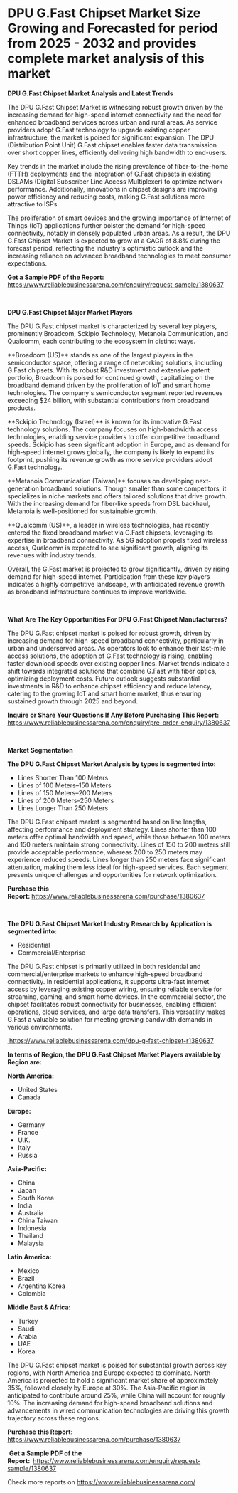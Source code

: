 <p><h1>DPU G.Fast Chipset Market Size Growing and Forecasted for period from 2025 - 2032 and provides complete market analysis of this market</h1></p><p><strong>DPU G.Fast Chipset Market Analysis and Latest Trends</strong></p>
<p><p>The DPU G.Fast Chipset Market is witnessing robust growth driven by the increasing demand for high-speed internet connectivity and the need for enhanced broadband services across urban and rural areas. As service providers adopt G.Fast technology to upgrade existing copper infrastructure, the market is poised for significant expansion. The DPU (Distribution Point Unit) G.Fast chipset enables faster data transmission over short copper lines, efficiently delivering high bandwidth to end-users.</p><p>Key trends in the market include the rising prevalence of fiber-to-the-home (FTTH) deployments and the integration of G.Fast chipsets in existing DSLAMs (Digital Subscriber Line Access Multiplexer) to optimize network performance. Additionally, innovations in chipset designs are improving power efficiency and reducing costs, making G.Fast solutions more attractive to ISPs.</p><p>The proliferation of smart devices and the growing importance of Internet of Things (IoT) applications further bolster the demand for high-speed connectivity, notably in densely populated urban areas. As a result, the DPU G.Fast Chipset Market is expected to grow at a CAGR of 8.8% during the forecast period, reflecting the industry's optimistic outlook and the increasing reliance on advanced broadband technologies to meet consumer expectations.</p></p>
<p><strong>Get a Sample PDF of the Report:&nbsp;</strong> <a href="https://www.reliablebusinessarena.com/enquiry/request-sample/1380637?utm_campaign=2469&utm_medium=2&utm_source=Github&utm_content=ia&utm_term=12022025&utm_id=dpu-gfast-chipset">https://www.reliablebusinessarena.com/enquiry/request-sample/1380637</a></p>
<p>&nbsp;</p>
<p><strong>DPU G.Fast Chipset Major Market Players</strong></p>
<p><p>The DPU G.Fast chipset market is characterized by several key players, prominently Broadcom, Sckipio Technology, Metanoia Communication, and Qualcomm, each contributing to the ecosystem in distinct ways.</p><p>**Broadcom (US)** stands as one of the largest players in the semiconductor space, offering a range of networking solutions, including G.Fast chipsets. With its robust R&D investment and extensive patent portfolio, Broadcom is poised for continued growth, capitalizing on the broadband demand driven by the proliferation of IoT and smart home technologies. The company's semiconductor segment reported revenues exceeding $24 billion, with substantial contributions from broadband products.</p><p>**Sckipio Technology (Israel)** is known for its innovative G.Fast technology solutions. The company focuses on high-bandwidth access technologies, enabling service providers to offer competitive broadband speeds. Sckipio has seen significant adoption in Europe, and as demand for high-speed internet grows globally, the company is likely to expand its footprint, pushing its revenue growth as more service providers adopt G.Fast technology.</p><p>**Metanoia Communication (Taiwan)** focuses on developing next-generation broadband solutions. Though smaller than some competitors, it specializes in niche markets and offers tailored solutions that drive growth. With the increasing demand for fiber-like speeds from DSL backhaul, Metanoia is well-positioned for sustainable growth.</p><p>**Qualcomm (US)**, a leader in wireless technologies, has recently entered the fixed broadband market via G.Fast chipsets, leveraging its expertise in broadband connectivity. As 5G adoption propels fixed wireless access, Qualcomm is expected to see significant growth, aligning its revenues with industry trends.</p><p>Overall, the G.Fast market is projected to grow significantly, driven by rising demand for high-speed internet. Participation from these key players indicates a highly competitive landscape, with anticipated revenue growth as broadband infrastructure continues to improve worldwide.</p></p>
<p>&nbsp;</p>
<p><strong>What Are The Key Opportunities For DPU G.Fast Chipset Manufacturers?</strong></p>
<p><p>The DPU G.Fast chipset market is poised for robust growth, driven by increasing demand for high-speed broadband connectivity, particularly in urban and underserved areas. As operators look to enhance their last-mile access solutions, the adoption of G.Fast technology is rising, enabling faster download speeds over existing copper lines. Market trends indicate a shift towards integrated solutions that combine G.Fast with fiber optics, optimizing deployment costs. Future outlook suggests substantial investments in R&D to enhance chipset efficiency and reduce latency, catering to the growing IoT and smart home market, thus ensuring sustained growth through 2025 and beyond.</p></p>
<p><strong>Inquire or Share Your Questions If Any Before Purchasing This Report:</strong> <a href="https://www.reliablebusinessarena.com/enquiry/pre-order-enquiry/1380637?utm_campaign=2469&utm_medium=2&utm_source=Github&utm_content=ia&utm_term=12022025&utm_id=dpu-gfast-chipset">https://www.reliablebusinessarena.com/enquiry/pre-order-enquiry/1380637</a></p>
<p>&nbsp;</p>
<p><strong>Market Segmentation</strong></p>
<p><strong>The DPU G.Fast Chipset Market Analysis by types is segmented into:</strong></p>
<p><ul><li>Lines Shorter Than 100 Meters</li><li>Lines of 100 Meters–150 Meters</li><li>Lines of 150 Meters–200 Meters</li><li>Lines of 200 Meters–250 Meters</li><li>Lines Longer Than 250 Meters</li></ul></p>
<p><p>The DPU G.Fast chipset market is segmented based on line lengths, affecting performance and deployment strategy. Lines shorter than 100 meters offer optimal bandwidth and speed, while those between 100 meters and 150 meters maintain strong connectivity. Lines of 150 to 200 meters still provide acceptable performance, whereas 200 to 250 meters may experience reduced speeds. Lines longer than 250 meters face significant attenuation, making them less ideal for high-speed services. Each segment presents unique challenges and opportunities for network optimization.</p></p>
<p><strong>Purchase this Report:&nbsp;</strong><a href="https://www.reliablebusinessarena.com/purchase/1380637?utm_campaign=2469&utm_medium=2&utm_source=Github&utm_content=ia&utm_term=12022025&utm_id=dpu-gfast-chipset">https://www.reliablebusinessarena.com/purchase/1380637</a></p>
<p>&nbsp;</p>
<p><strong>The DPU G.Fast Chipset Market Industry Research by Application is segmented into:</strong></p>
<p><ul><li>Residential</li><li>Commercial/Enterprise</li></ul></p>
<p><p>The DPU G.Fast chipset is primarily utilized in both residential and commercial/enterprise markets to enhance high-speed broadband connectivity. In residential applications, it supports ultra-fast internet access by leveraging existing copper wiring, ensuring reliable service for streaming, gaming, and smart home devices. In the commercial sector, the chipset facilitates robust connectivity for businesses, enabling efficient operations, cloud services, and large data transfers. This versatility makes G.Fast a valuable solution for meeting growing bandwidth demands in various environments.</p></p>
<p><a href="https://www.reliablebusinessarena.com/dpu-g-fast-chipset-r1380637?utm_campaign=2469&utm_medium=2&utm_source=Github&utm_content=ia&utm_term=12022025&utm_id=dpu-gfast-chipset">&nbsp;https://www.reliablebusinessarena.com/dpu-g-fast-chipset-r1380637</a></p>
<p><strong>In terms of Region, the DPU G.Fast Chipset Market Players available by Region are:</strong></p>
<p>
    <p> <strong> North America: </strong>
        <ul>
            <li>United States</li>
            <li>Canada</li>
        </ul>
        </p> 
    <p> <strong> Europe: </strong>
        <ul>
            <li>Germany</li>
            <li>France</li>
            <li>U.K.</li>
            <li>Italy</li>
            <li>Russia</li>
        </ul>
        </p> 
    <p> <strong> Asia-Pacific: </strong>
        <ul>
            <li>China</li>
            <li>Japan</li>
            <li>South Korea</li>
            <li>India</li>
            <li>Australia</li>
            <li>China Taiwan</li>
            <li>Indonesia</li>
            <li>Thailand</li>
            <li>Malaysia</li>
        </ul>
        </p> 
    <p> <strong> Latin America: </strong>
        <ul>
            <li>Mexico</li>
            <li>Brazil</li>
            <li>Argentina Korea</li>
            <li>Colombia</li>
        </ul>
        </p> 
    <p> <strong> Middle East & Africa: </strong>
        <ul>
            <li>Turkey</li>
            <li>Saudi</li>
            <li>Arabia</li>
            <li>UAE</li>
            <li>Korea</li>
        </ul>
    </p>
    </p>
<p><p>The DPU G.Fast chipset market is poised for substantial growth across key regions, with North America and Europe expected to dominate. North America is projected to hold a significant market share of approximately 35%, followed closely by Europe at 30%. The Asia-Pacific region is anticipated to contribute around 25%, while China will account for roughly 10%. The increasing demand for high-speed broadband solutions and advancements in wired communication technologies are driving this growth trajectory across these regions.</p></p>
<p><strong>Purchase this Report: </strong><a href="https://www.reliablebusinessarena.com/purchase/1380637?utm_campaign=2469&utm_medium=2&utm_source=Github&utm_content=ia&utm_term=12022025&utm_id=dpu-gfast-chipset">https://www.reliablebusinessarena.com/purchase/1380637</a></p>
<p>&nbsp;<strong>Get a Sample PDF of the Report:&nbsp;&nbsp;</strong><a href="https://www.reliablebusinessarena.com/enquiry/request-sample/1380637?utm_campaign=2469&utm_medium=2&utm_source=Github&utm_content=ia&utm_term=12022025&utm_id=dpu-gfast-chipset">https://www.reliablebusinessarena.com/enquiry/request-sample/1380637</a></p>
<p><strong></strong></p>
<p>Check more reports on <a href="https://www.reliablebusinessarena.com/?utm_campaign=2469&utm_medium=2&utm_source=Github&utm_content=ia&utm_term=12022025&utm_id=dpu-gfast-chipset">https://www.reliablebusinessarena.com/</a></p>